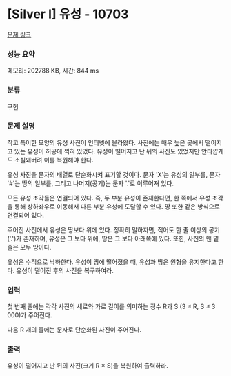 # [Silver I] 유성 - 10703 

[문제 링크](https://www.acmicpc.net/problem/10703) 

### 성능 요약

메모리: 202788 KB, 시간: 844 ms

### 분류

구현

### 문제 설명

<p>작고 특이한 모양의 유성 사진이 인터넷에 올라왔다. 사진에는 매우 높은 곳에서 떨어지고 있는 유성이 허공에 찍혀 있었다. 유성이 떨어지고 난 뒤의 사진도 있었지만 안타깝게도 소실돼버려 이를 복원해야 한다.</p>

<p>유성 사진을 문자의 배열로 단순화시켜 표기할 것이다. 문자 'X'는 유성의 일부를, 문자 '#'는 땅의 일부를, 그리고 나머지(공기)는 문자 '.'로 이루어져 있다.</p>

<p>모든 유성 조각들은 연결되어 있다. 즉, 두 부분 유성이 존재한다면, 한 쪽에서 유성 조각을 통해 상하좌우로 이동해서 다른 부분 유성에 도달할 수 있다. 땅 또한 같은 방식으로 연결되어 있다.</p>

<p>주어진 사진에서 유성은 땅보다 위에 있다. 정확히 말하자면, 적어도 한 줄 이상의 공기('.')가 존재하며, 유성은 그 보다 위에, 땅은 그 보다 아래쪽에 있다. 또한, 사진의 맨 밑 줄은 모두 땅이다.</p>

<p>유성은 수직으로 낙하한다. 유성이 땅에 떨어졌을 때, 유성과 땅은 원형을 유지한다고 한다. 유성이 떨어진 후의 사진을 복구하여라.</p>

### 입력 

 <p>첫 번째 줄에는 각각 사진의 세로와 가로 길이를 의미하는 정수 R과 S (3 ≤ R, S ≤ 3 000)가 주어진다.</p>

<p>다음 R 개의 줄에는 문자로 단순화된 사진이 주어진다.</p>

### 출력 

 <p>유성이 떨어지고 난 뒤의 사진(크기 R × S)을 복원하여 출력하라.</p>

